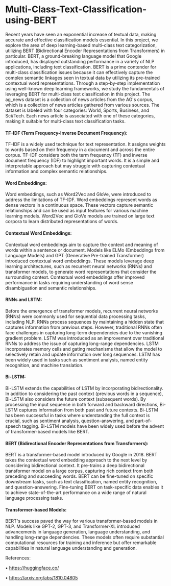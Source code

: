 # Multi-Class-Text-Classification-using-BERT
Recent years have seen an exponential increase of textual data, making accurate and effective classification models essential. In this project, we explore the area of deep learning-based multi-class text categorization, utilizing BERT (Bidirectional Encoder Representations from Transformers) in particular. BERT, a ground-breaking language model that Google introduced, has displayed outstanding performance in a variety of NLP applications, including text classification. BERT is a prime contender for multi-class classification issues because it can effectively capture the complex semantic linkages seen in textual data by utilizing its pre-trained contextual word representations. Through a step-by-step implementation using well-known deep learning frameworks, we study the fundamentals of leveraging BERT for multi-class text classification in this project. The ag_news dataset is a collection of news articles from the AG's corpus, which is a collection of news articles gathered from various sources. The dataset is labeled with four categories: World, Sports, Business, and Sci/Tech. Each news article is associated with one of these categories, making it suitable for multi-class text classification tasks.

#### TF-IDF (Term Frequency-Inverse Document Frequency):

TF-IDF is a widely used technique for text representation.
It assigns weights to words based on their frequency in a document and across the entire corpus.
TF-IDF considers both the term frequency (TF) and inverse document frequency (IDF) to highlight important words.
It is a simple and interpretable approach but may struggle with capturing contextual information and complex semantic relationships.

#### Word Embeddings:

Word embeddings, such as Word2Vec and GloVe, were introduced to address the limitations of TF-IDF.
Word embeddings represent words as dense vectors in a continuous space.
These vectors capture semantic relationships and can be used as input features for various machine learning models.
Word2Vec and GloVe models are trained on large text corpora to learn distributed representations of words.

#### Contextual Word Embeddings:

Contextual word embeddings aim to capture the context and meaning of words within a sentence or document.
Models like ELMo (Embeddings from Language Models) and GPT (Generative Pre-trained Transformer) introduced contextual word embeddings.
These models leverage deep learning architectures, such as recurrent neural networks (RNNs) and transformer models, to generate word representations that consider the surrounding context.
Contextual word embeddings offer improved performance in tasks requiring understanding of word sense disambiguation and semantic relationships.

#### RNNs and LSTM:

Before the emergence of transformer models, recurrent neural networks (RNNs) were commonly used for sequential data processing tasks, including NLP.
RNNs process sequences by maintaining a hidden state that captures information from previous steps.
However, traditional RNNs often face challenges in capturing long-term dependencies due to the vanishing gradient problem.
LSTM was introduced as an improvement over traditional RNNs to address the issue of capturing long-range dependencies.
LSTM incorporates memory cells and gating mechanisms that allow the model to selectively retain and update information over long sequences.
LSTM has been widely used in tasks such as sentiment analysis, named entity recognition, and machine translation.

#### Bi-LSTM:

Bi-LSTM extends the capabilities of LSTM by incorporating bidirectionality.
In addition to considering the past context (previous words in a sequence), Bi-LSTM also considers the future context (subsequent words).
By processing the input sequence in both forward and backward directions, Bi-LSTM captures information from both past and future contexts.
Bi-LSTM has been successful in tasks where understanding the full context is crucial, such as sentiment analysis, question-answering, and part-of-speech tagging.
Bi-LSTM models have been widely used before the advent of transformer-based models like BERT.

#### BERT (Bidirectional Encoder Representations from Transformers):

BERT is a transformer-based model introduced by Google in 2018.
BERT takes the contextual word embedding approach to the next level by considering bidirectional context.
It pre-trains a deep bidirectional transformer model on a large corpus, capturing rich context from both preceding and succeeding words.
BERT can be fine-tuned on specific downstream tasks, such as text classification, named entity recognition, and question-answering.
Fine-tuning BERT on task-specific data enables it to achieve state-of-the-art performance on a wide range of natural language processing tasks.

#### Transformer-based Models:

BERT's success paved the way for various transformer-based models in NLP.
Models like GPT-2, GPT-3, and Transformer-XL introduced advancements in language generation, language understanding, and handling long-range dependencies.
These models often require substantial computational resources for training and inference but offer remarkable capabilities in natural language understanding and generation.


References:

•	https://huggingface.co/

•	https://arxiv.org/abs/1810.04805
